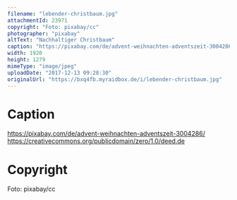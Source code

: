 ```yaml
---
filename: "lebender-christbaum.jpg"
attachmentId: 23971
copyright: "Foto: pixabay/cc"
photographer: "pixabay"
altText: "Nachhaltiger Christbaum"
caption: "https://pixabay.com/de/advent-weihnachten-adventszeit-3004286/  https://creativecommons.org/publicdomain/zero/1.0/deed.de"
width: 1920
height: 1279
mimeType: "image/jpeg"
uploadDate: "2017-12-13 09:28:30"
originalUrl: "https://bxq4fb.myraidbox.de/i/lebender-christbaum.jpg"
---
```


# Caption

https://pixabay.com/de/advent-weihnachten-adventszeit-3004286/  https://creativecommons.org/publicdomain/zero/1.0/deed.de

# Copyright

Foto: pixabay/cc
